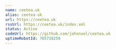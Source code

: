 ```yaml
---
name: ceetea.uk
alias: ceetea-uk
url: https://ceetea.uk
rssUrl: https://ceetea.uk/index.xml
status: Active
codeUrl: https://github.com/johnnoel/ceetea.uk
uptimeRobotId: 785710259
---
```


